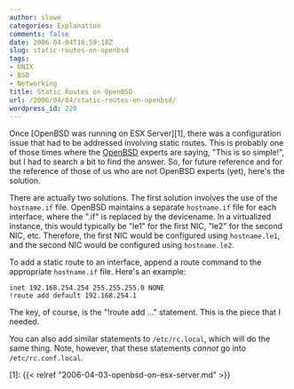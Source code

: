 ```yaml
---
author: slowe
categories: Explanation
comments: false
date: 2006-04-04T16:59:18Z
slug: static-routes-on-openbsd
tags:
- UNIX
- BSD
- Networking
title: Static Routes on OpenBSD
url: /2006/04/04/static-routes-on-openbsd/
wordpress_id: 220
---
```


Once [OpenBSD was running on ESX Server][1], there was a configuration issue that had to be addressed involving static routes. This is probably one of those times where the [OpenBSD](http://www.openbsd.org/) experts are saying, "This is so simple!", but I had to search a bit to find the answer. So, for future reference and for the reference of those of us who are not OpenBSD experts (yet), here's the solution.

There are actually two solutions. The first solution involves the use of the `hostname.if` file. OpenBSD maintains a separate `hostname.if` file for each interface, where the ".if" is replaced by the devicename. In a virtualized instance, this would typically be "le1" for the first NIC, "le2" for the second NIC, etc. Therefore, the first NIC would be configured using `hostname.le1`, and the second NIC would be configured using `hostname.le2`.

To add a static route to an interface, append a route command to the appropriate `hostname.if` file. Here's an example:

```text
inet 192.168.254.254 255.255.255.0 NONE
!route add default 192.168.254.1
```

The key, of course, is the "!route add ..." statement. This is the piece that I needed.

You can also add similar statements to `/etc/rc.local`, which will do the same thing. Note, however, that these statements _cannot_ go into `/etc/rc.conf.local`.

[1]: {{< relref "2006-04-03-openbsd-on-esx-server.md" >}}
